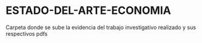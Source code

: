 # ESTADO-DEL-ARTE-ECONOMIA
Carpeta donde se sube la evidencia del trabajo investigativo realizado y sus respectivos pdfs
